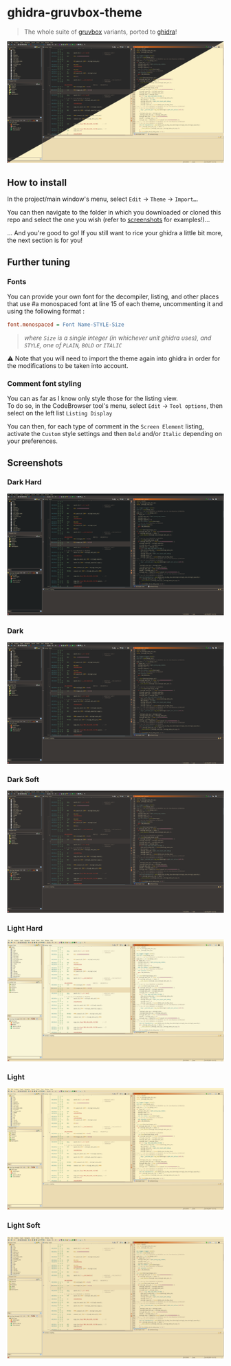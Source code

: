 # ghidra-gruvbox-theme
> The whole suite of [gruvbox](https://github.com/morhetz/gruvbox) variants, ported to [ghidra](https://github.com/NationalSecurityAgency/ghidra)!

![preview image](./images/preview.png)

## How to install
In the project/main window's menu, select `Edit` &rarr; `Theme` &rarr; `Import…`.

You can then navigate to the folder in which you downloaded or cloned this repo and select the one you wish (refer to [screenshots](#screenshots) for examples!)...

... And you're good to go! If you still want to rice your ghidra a little bit more, the next section is for you!

## Further tuning
### Fonts
You can provide your own font for the decompiler, listing, and other places that use #a monospaced font at line 15 of each theme, uncommenting it and using the following format : 
```ini
font.monospaced = Font Name-STYLE-Size
```
> _where `Size` is a single integer (in whichever unit ghidra uses), and `STYLE`, one of `PLAIN`, `BOLD` or `ITALIC`_

:warning: Note that you will need to import the theme again into ghidra in order for the modifications to be taken into account.

### Comment font styling
You can as far as I know only style those for the listing view.  
To do so, in the CodeBrowser tool's menu, select `Edit` &rarr; `Tool options`, then select on the left list `Listing Display`

You can then, for each type of comment in the `Screen Element` listing, activate the `Custom` style settings and then `Bold` and/or `Italic` depending on your preferences.

## Screenshots
### Dark Hard
![dark hard example](./images/example-dark-hard.png)
### Dark
![dark example](./images/example-dark.png)
### Dark Soft
![dark soft example](./images/example-dark-soft.png)
### Light Hard
![light hard example](./images/example-light-hard.png)
### Light
![light example](./images/example-light.png)
### Light Soft
![light soft example](./images/example-light-soft.png)
